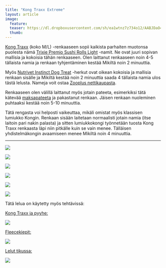 ```yaml
---
title: "Kong Traxx Extreme"
layout: article
image:
  feature:
  teaser: https://dl.dropboxusercontent.com/sh/ea1wtnz7z734o12/AABJDaO4VjgjMBqWRpm6A28ka/aktivointilelut/kongit/DSC34392-245px.jpg
  thumb:
---
```


[Kong Traxx](http://clk.tradedoubler.com/click?p(210840)a(2526211)g(19927404)url(http://www.zooplus.fi/shop/koirat/lelut/aktivointilelut/aktivointi/326683)) (koko M/L) -renkaaseen sopii kaikista parhaiten muotonsa puolesta nämä [Trixie Premio Sushi Rolls Light](http://clk.tradedoubler.com/click?p(210840)a(2526211)g(19927404)url(http://www.zooplus.fi/shop/koirat/luut/kala_puruherkut/202203)) -namit. Ne ovat juuri sopivan mallisia ja kokoisia tähän renkaaseen. Olen laittanut renkaaseen noin 4-5 tällaista namia ja renkaan tyhjentäminen kestää Mikiltä noin 2 minuuttia.

Myös [Nutrivet Instinct Dog Treat](http://clk.tradedoubler.com/click?p(210840)a(2526211)g(19927404)url(http://www.zooplus.fi/shop/koirat/luut/nutrivet)) -herkut ovat oikean kokoisia ja mallisia renkaan sisälle ja Mikiltä kestää noin 2 minuuttia saada 4 tällaista namia ulos tästä lelusta. Nameja voit ostaa [Zooplus nettikaupasta](http://clk.tradedoubler.com/click?p(210840)a(2526211)g(19927404)).

Renkaaseen olen välillä laittanut myös jotain pateeta, esimerkiksi tätä kätevää [maksapateeta](http://clk.tradedoubler.com/click?p(210840)a(2526211)g(19927404)url(http://www.zooplus.fi/shop/koirat/luut/pikkuherkut/puruherkut/198443)) ja pakastanut renkaan. Jäisen renkaan nuoleminen puhtaaksi kestää noin 5-10 minuuttia.

Tätä rengasta voi helposti vaikeuttaa, mikäli omistat myös klassisen lumiukko Kongin. Renkaan sisään laitetaan normaalisti jotain namia (itse laitoin pari nakin palasta) ja sitten lumiukkokongi työnnetään tuosta Kong Traxx renkaasta läpi niin pitkälle kuin se vain menee. Tälläisen yhdistelmäkongin avaamiseen menee Mikiltä noin 4 minuuttia.

---

[![](https://dl.dropboxusercontent.com/sh/ea1wtnz7z734o12/AADym-qigc0vB8CcuTkeEz06a/aktivointilelut/kongit/DSC34392-800px.jpg)](https://dl.dropboxusercontent.com/sh/ea1wtnz7z734o12/AADf3DjnWn5JwEkNIy1s7KUia/aktivointilelut/kongit/DSC34392.jpg)

[![](https://dl.dropboxusercontent.com/sh/ea1wtnz7z734o12/AACu9FxxeKLPrfaUIIPVBTZFa/aktivointilelut/kongit/DSC34394-800px.jpg)](https://dl.dropboxusercontent.com/sh/ea1wtnz7z734o12/AACOs-TRZwKjnHUkKThzCiuka/aktivointilelut/kongit/DSC34394.jpg)

[![](https://dl.dropboxusercontent.com/sh/ea1wtnz7z734o12/AAA53fq1Xi0Wukp89UhjvsDua/aktivointilelut/kongit/DSC30218_2-800px.jpg)](https://dl.dropboxusercontent.com/sh/ea1wtnz7z734o12/AAB1yEeD9Z8lP6cGA_qPR7qca/aktivointilelut/kongit/DSC30218_2.jpg)

[![](https://dl.dropboxusercontent.com/sh/ea1wtnz7z734o12/AACXKJbIOzcxCzUeql_oJRPUa/aktivointilelut/kongit/DSC30333_2-800px.jpg)](https://dl.dropboxusercontent.com/sh/ea1wtnz7z734o12/AABxQFEkq5WrR6OSbk85RW29a/aktivointilelut/kongit/DSC30333_2.jpg)

[![](https://dl.dropboxusercontent.com/sh/ea1wtnz7z734o12/AAAZu5CvIwOmnItS7Oq06GSsa/aktivointilelut/kongit/DSC30289_2-800px.jpg)](https://dl.dropboxusercontent.com/sh/ea1wtnz7z734o12/AAByNdpd7W-hif_rBh5vJJkca/aktivointilelut/kongit/DSC30289_2.jpg)

[![](https://dl.dropboxusercontent.com/sh/ea1wtnz7z734o12/AAD1AqtwTdgvQpZ9Y3RBjyoja/aktivointilelut/kongit/DSC30282_2-800px.jpg)](https://dl.dropboxusercontent.com/sh/ea1wtnz7z734o12/AABkMPCxlCH1A7rb2fV2yobDa/aktivointilelut/kongit/DSC30282_2.jpg)

Tätä lelua on käytetty myös tehtävissä:

[Kong Traxx ja pyyhe:](http://minimuutti.com/aktivointi/kong-traxx-ja-pyyhe/)

[![](https://dl.dropboxusercontent.com/sh/ea1wtnz7z734o12/AADE-txlKM-zMtbe0Dg3DFaoa/aktivointi/kong-traxx-ja-pyyhe/DSC57081-800px.jpg)](http://minimuutti.com/aktivointi/kong-traxx-ja-pyyhe/)

[Fleecekiepit:](http://minimuutti.com/aktivointi/fleecekiepit/)

[![](https://dl.dropboxusercontent.com/sh/ea1wtnz7z734o12/AAD3-pPBBv4bmldatbgMzZj8a/aktivointi/fleecekiepit/DS06648-800px.jpg)](http://minimuutti.com/aktivointi/fleecekiepit/)

[Lelut tikussa:](http://minimuutti.com/aktivointi/lelut-tikussa/)

[![](https://dl.dropboxusercontent.com/sh/ea1wtnz7z734o12/AADKJKsDBn_QIru8kDvuUbO5a/aktivointi/lelut-tikussa/DS07913-800px.jpg)](http://minimuutti.com/aktivointi/lelut-tikussa/)

